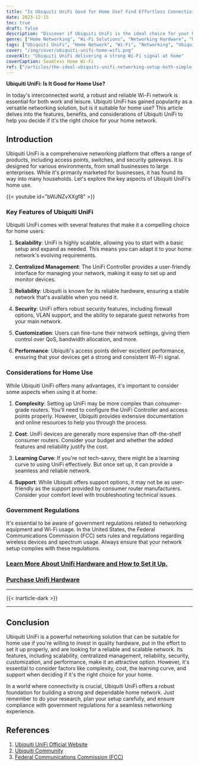```yaml
---
title: "Is Ubiquiti UniFi Good for Home Use? Find Effortless Connectivity"
date: 2023-12-15
toc: true
draft: false
description: "Discover if Ubiquiti UniFi is the ideal choice for your home network, ensuring effortless connectivity."
genre: ["Home Networking", "Wi-Fi Solutions", "Networking Hardware", "Ubiquiti Products", "Tech Reviews", "Home Technology", "Wireless Connectivity", "Network Management", "Consumer Electronics", "Wireless Solutions"]
tags: ["Ubiquiti UniFi", "Home Network", "Wi-Fi", "Networking", "Ubiquiti", "FCC Regulations", "Ubiquiti Products", "Network Management", "Reliable Wi-Fi", "Scalable Network", "Ubiquiti Controller", "Ubiquiti Home Use", "Wi-Fi Setup", "Ubiquiti Features", "Home Networking Solutions", "Wireless Network", "Ubiquiti Advantages", "Ubiquiti Disadvantages", "Tech Reviews", "Ubiquiti Reliability", "Ubiquiti Security", "Network Customization", "Ubiquiti Performance", "Complexity of UniFi", "Ubiquiti Cost", "Learning Curve", "Technical Support", "Government Regulations", "Effortless Connectivity"]
cover: "/img/cover/ubiquiti-unifi-home-wifi.png"
coverAlt: "Ubiquiti UniFi delivering a strong Wi-Fi signal at home"
coverCaption: Seamless Home Wi-Fi
ref: ["/articles/the-ideal-ubiquiti-unifi-networking-setup-both-simple-and-advanced", "/articles/ubiquiti-unifi-vs-tp-link-omada"]
---
```


**Ubiquiti UniFi: Is It Good for Home Use?**

In today's interconnected world, a robust and reliable Wi-Fi network is essential for both work and leisure. Ubiquiti UniFi has gained popularity as a versatile networking solution, but is it suitable for home use? This article delves into the features, benefits, and considerations of Ubiquiti UniFi to help you decide if it's the right choice for your home network.

## Introduction
Ubiquiti UniFi is a comprehensive networking platform that offers a range of products, including access points, switches, and security gateways. It is designed for various environments, from small businesses to large enterprises. While it's primarily marketed for businesses, it has found its way into many households. Let's explore the key aspects of Ubiquiti UniFi's home use.

{{< youtube id="bWJNZvXXgf8" >}}

### Key Features of Ubiquiti UniFi
Ubiquiti UniFi comes with several features that make it a compelling choice for home users:

1. **Scalability**: UniFi is highly scalable, allowing you to start with a basic setup and expand as needed. This means you can adapt it to your home network's evolving requirements.

2. **Centralized Management**: The UniFi Controller provides a user-friendly interface for managing your network, making it easy to set up and monitor devices.

3. **Reliability**: Ubiquiti is known for its reliable hardware, ensuring a stable network that's available when you need it.

4. **Security**: UniFi offers robust security features, including firewall options, VLAN support, and the ability to separate guest networks from your main network.

5. **Customization**: Users can fine-tune their network settings, giving them control over QoS, bandwidth allocation, and more.

6. **Performance**: Ubiquiti's access points deliver excellent performance, ensuring that your devices get a strong and consistent Wi-Fi signal.

### Considerations for Home Use
While Ubiquiti UniFi offers many advantages, it's important to consider some aspects when using it at home:

1. **Complexity**: Setting up UniFi may be more complex than consumer-grade routers. You'll need to configure the UniFi Controller and access points properly. However, Ubiquiti provides extensive documentation and online resources to help you through the process.

2. **Cost**: UniFi devices are generally more expensive than off-the-shelf consumer routers. Consider your budget and whether the added features and reliability justify the cost.

3. **Learning Curve**: If you're not tech-savvy, there might be a learning curve to using UniFi effectively. But once set up, it can provide a seamless and reliable network.

4. **Support**: While Ubiquiti offers support options, it may not be as user-friendly as the support provided by consumer router manufacturers. Consider your comfort level with troubleshooting technical issues.

### Government Regulations
It's essential to be aware of government regulations related to networking equipment and Wi-Fi usage. In the United States, the Federal Communications Commission (FCC) sets rules and regulations regarding wireless devices and spectrum usage. Always ensure that your network setup complies with these regulations.

### [Learn More About Unifi Hardware and How to Set it Up.](https://simeononsecurity.com/articles/the-ideal-ubiquiti-unifi-networking-setup-both-simple-and-advanced)

### [Purchase Unifi Hardware](https://amzn.to/3QqfEoJ)
______
{{< inarticle-dark >}}
______

## Conclusion
Ubiquiti UniFi is a powerful networking solution that can be suitable for home use if you're willing to invest in quality hardware, put in the effort to set it up properly, and are looking for a reliable and scalable network. Its features, including scalability, centralized management, reliability, security, customization, and performance, make it an attractive option. However, it's essential to consider factors like complexity, cost, the learning curve, and support when deciding if it's the right choice for your home.

In a world where connectivity is crucial, Ubiquiti UniFi offers a robust foundation for building a strong and dependable home network. Just remember to do your research, plan your setup carefully, and ensure compliance with government regulations for a seamless networking experience.

## References
1. [Ubiquiti UniFi Official Website](https://www.ui.com/)
2. [Ubiquiti Community](https://community.ui.com/)
3. [Federal Communications Commission (FCC)](https://www.fcc.gov/)

